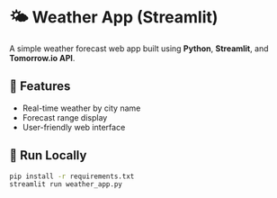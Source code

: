 # 🌤️ Weather App (Streamlit)

A simple weather forecast web app built using **Python**, **Streamlit**, and **Tomorrow.io API**.

## 🚀 Features
- Real-time weather by city name
- Forecast range display
- User-friendly web interface

## 🧪 Run Locally

```bash
pip install -r requirements.txt
streamlit run weather_app.py
